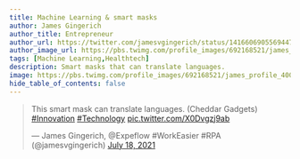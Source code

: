 ```yaml
---
title: Machine Learning & smart masks 
author: James Gingerich
author_title: Entrepreneur
author_url: https://twitter.com/jamesvgingerich/status/1416606905569447936
author_image_url: https://pbs.twimg.com/profile_images/692168521/james_profile_400x400.jpg
tags: [Machine Learning,Healthtech]
description: Smart masks that can translate languages.
image: https://pbs.twimg.com/profile_images/692168521/james_profile_400x400.jpg
hide_table_of_contents: false
---
```

<blockquote class="twitter-tweet"><p lang="en" dir="ltr">This smart mask can translate languages. (Cheddar Gadgets) <a href="https://twitter.com/hashtag/Innovation?src=hash&amp;ref_src=twsrc%5Etfw">#Innovation</a> <a href="https://twitter.com/hashtag/Technology?src=hash&amp;ref_src=twsrc%5Etfw">#Technology</a> <a href="https://t.co/X0Dvgzj9ab">pic.twitter.com/X0Dvgzj9ab</a></p>&mdash; James Gingerich, @Expeflow #WorkEasier #RPA (@jamesvgingerich) <a href="https://twitter.com/jamesvgingerich/status/1416606905569447936?ref_src=twsrc%5Etfw">July 18, 2021</a></blockquote> <script async src="https://platform.twitter.com/widgets.js" charset="utf-8"></script>
